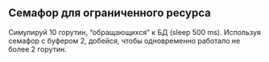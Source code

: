 ## Семафор для ограниченного ресурса

Симулируй 10 горутин, “обращающихся” к БД (sleep 500 ms).
Используя семафор с буфером 2, добейся, чтобы одновременно работало не более 2 горутин.

